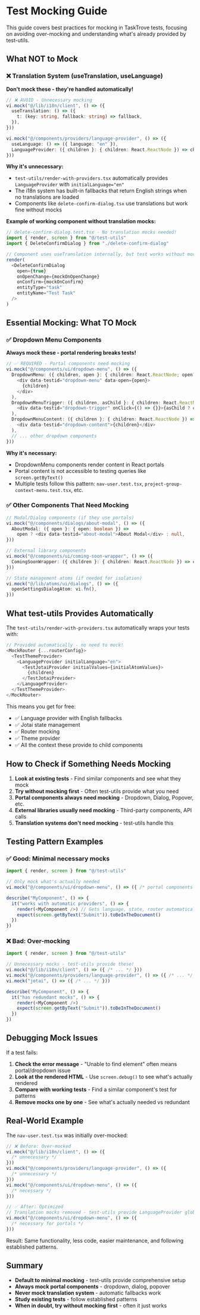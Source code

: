 # Test Mocking Guide

This guide covers best practices for mocking in TaskTrove tests, focusing on avoiding over-mocking and understanding what's already provided by test-utils.

## What NOT to Mock

### ❌ Translation System (useTranslation, useLanguage)

**Don't mock these - they're handled automatically!**

```typescript
// ❌ AVOID - Unnecessary mocking
vi.mock("@/lib/i18n/client", () => ({
  useTranslation: () => ({
    t: (key: string, fallback: string) => fallback,
  }),
}))

vi.mock("@/components/providers/language-provider", () => ({
  useLanguage: () => ({ language: "en" }),
  LanguageProvider: ({ children }: { children: React.ReactNode }) => children,
}))
```

**Why it's unnecessary:**

- `test-utils/render-with-providers.tsx` automatically provides `LanguageProvider` with `initialLanguage="en"`
- The i18n system has built-in fallbacks that return English strings when no translations are loaded
- Components like `delete-confirm-dialog.tsx` use translations but work fine without mocks

**Example of working component without translation mocks:**

```typescript
// delete-confirm-dialog.test.tsx - No translation mocks needed!
import { render, screen } from "@/test-utils"
import { DeleteConfirmDialog } from "./delete-confirm-dialog"

// Component uses useTranslation internally, but test works without mocks
render(
  <DeleteConfirmDialog
    open={true}
    onOpenChange={mockOnOpenChange}
    onConfirm={mockOnConfirm}
    entityType="task"
    entityName="Test Task"
  />
)
```

## Essential Mocking: What TO Mock

### ✅ Dropdown Menu Components

**Always mock these - portal rendering breaks tests!**

```typescript
// ✅ REQUIRED - Portal components need mocking
vi.mock("@/components/ui/dropdown-menu", () => ({
  DropdownMenu: ({ children, open }: { children: React.ReactNode; open?: boolean }) => (
    <div data-testid="dropdown-menu" data-open={open}>
      {children}
    </div>
  ),
  DropdownMenuTrigger: ({ children, asChild }: { children: React.ReactNode; asChild?: boolean }) => (
    <div data-testid="dropdown-trigger" onClick={() => {}}>{asChild ? children : <div>{children}</div>}</div>
  ),
  DropdownMenuContent: ({ children }: { children: React.ReactNode }) => (
    <div data-testid="dropdown-content">{children}</div>
  ),
  // ... other dropdown components
}))
```

**Why it's necessary:**

- DropdownMenu components render content in React portals
- Portal content is not accessible to testing queries like `screen.getByText()`
- Multiple tests follow this pattern: `nav-user.test.tsx`, `project-group-context-menu.test.tsx`, etc.

### ✅ Other Components That Need Mocking

```typescript
// Modal/Dialog components (if they use portals)
vi.mock("@/components/dialogs/about-modal", () => ({
  AboutModal: ({ open }: { open: boolean }) =>
    open ? <div data-testid="about-modal">About Modal</div> : null,
}))

// External library components
vi.mock("@/components/ui/coming-soon-wrapper", () => ({
  ComingSoonWrapper: ({ children }: { children: React.ReactNode }) => children,
}))

// State management atoms (if needed for isolation)
vi.mock("@/lib/atoms/ui/dialogs", () => ({
  openSettingsDialogAtom: vi.fn(),
}))
```

## What test-utils Provides Automatically

The `test-utils/render-with-providers.tsx` automatically wraps your tests with:

```typescript
// Provided automatically - no need to mock!
<MockRouter {...routerConfig}>
  <TestThemeProvider>
    <LanguageProvider initialLanguage="en">
      <TestJotaiProvider initialValues={initialAtomValues}>
        {children}
      </TestJotaiProvider>
    </LanguageProvider>
  </TestThemeProvider>
</MockRouter>
```

This means you get for free:

- ✅ Language provider with English fallbacks
- ✅ Jotai state management
- ✅ Router mocking
- ✅ Theme provider
- ✅ All the context these provide to child components

## How to Check if Something Needs Mocking

1. **Look at existing tests** - Find similar components and see what they mock
2. **Try without mocking first** - Often test-utils provide what you need
3. **Portal components always need mocking** - Dropdown, Dialog, Popover, etc.
4. **External libraries usually need mocking** - Third-party components, API calls
5. **Translation systems don't need mocking** - test-utils handle this

## Testing Pattern Examples

### ✅ Good: Minimal necessary mocks

```typescript
import { render, screen } from "@/test-utils"

// Only mock what's actually needed
vi.mock("@/components/ui/dropdown-menu", () => ({ /* portal components */ }))

describe("MyComponent", () => {
  it("works with automatic providers", () => {
    render(<MyComponent />) // Gets language, state, router automatically
    expect(screen.getByText("Submit")).toBeInTheDocument()
  })
})
```

### ❌ Bad: Over-mocking

```typescript
import { render, screen } from "@/test-utils"

// Unnecessary mocks - test-utils provide these!
vi.mock("@/lib/i18n/client", () => ({ /* ... */ }))
vi.mock("@/components/providers/language-provider", () => ({ /* ... */ }))
vi.mock("jotai", () => ({ /* ... */ }))

describe("MyComponent", () => {
  it("has redundant mocks", () => {
    render(<MyComponent />)
    expect(screen.getByText("Submit")).toBeInTheDocument()
  })
})
```

## Debugging Mock Issues

If a test fails:

1. **Check the error message** - "Unable to find element" often means portal/dropdown issue
2. **Look at the rendered HTML** - Use `screen.debug()` to see what's actually rendered
3. **Compare with working tests** - Find a similar component's test for patterns
4. **Remove mocks one by one** - See what's actually needed vs redundant

## Real-World Example

The `nav-user.test.tsx` was initially over-mocked:

```typescript
// ❌ Before: Over-mocked
vi.mock("@/lib/i18n/client", () => ({
  /* unnecessary */
}))
vi.mock("@/components/providers/language-provider", () => ({
  /* unnecessary */
}))
vi.mock("@/components/ui/dropdown-menu", () => ({
  /* necessary */
}))

// ✅ After: Optimized
// Translation mocks removed - test-utils provide LanguageProvider globally
vi.mock("@/components/ui/dropdown-menu", () => ({
  /* necessary for portals */
}))
```

Result: Same functionality, less code, easier maintenance, and following established patterns.

## Summary

- **Default to minimal mocking** - test-utils provide comprehensive setup
- **Always mock portal components** - dropdown, dialog, popover
- **Never mock translation system** - automatic fallbacks work
- **Study existing tests** - follow established patterns
- **When in doubt, try without mocking first** - often it just works
